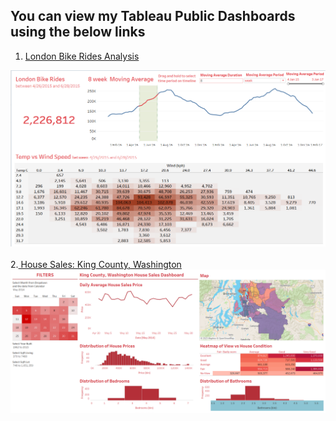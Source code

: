 ## You can view my Tableau Public Dashboards using the below links

1.  <a href='https://public.tableau.com/views/London_Bike_Rides_Visualization/Dashboard1?:language=en-US&publish=yes&:display_count=n&:origin=viz_share_link'> London Bike Rides Analysis </a>
<img src="https://github.com/Dkusboori/DJ_Portfolio/blob/my_projects/projects/Tableau/london-bike-rides.png?raw=true">

<br>
<br>
2.<a href='https://public.tableau.com/views/HouseSales_KingCounty_Washington/KingCounty_HouseSales?:language=en-US&:display_count=n&:origin=viz_share_link'> House Sales: King County, Washington  </a>
<img src="https://github.com/Dkusboori/DJ_Portfolio/blob/my_projects/projects/Tableau/KingCounty_HouseSales.png?raw=true">

